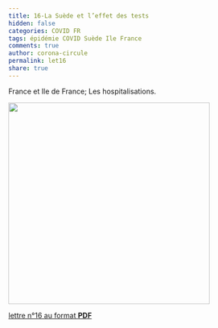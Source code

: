 ```yaml
---
title: 16-La Suède et l’effet des tests  
hidden: false
categories: COVID FR
tags: épidémie COVID Suède Ile France
comments: true
author: corona-circule
permalink: let16
share: true
---
```


<link rel="stylesheet" href="../assets/css/style.css">

France et Ile de France; Les hospitalisations.  <br/>


<img src='/lettres/images/img-16.png' width='400px'/>

[lettre n°16 au format __PDF__](/lettres/resources/pdf/lettre-16.pdf)
